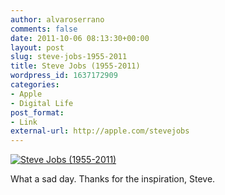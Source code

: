```yaml
---
author: alvaroserrano
comments: false
date: 2011-10-06 08:13:30+00:00
layout: post
slug: steve-jobs-1955-2011
title: Steve Jobs (1955-2011)
wordpress_id: 1637172909
categories:
- Apple
- Digital Life
post_format:
- Link
external-url: http://apple.com/stevejobs
---
```


[![Steve Jobs (1955-2011)](http://farm7.static.flickr.com/6038/6216851936_0caf9de31e.jpg)](http://www.apple.com/stevejobs)

What a sad day. Thanks for the inspiration, Steve.
